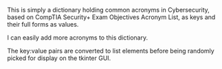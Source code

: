 This is simply a dictionary holding common acronyms in Cybersecurity, based on CompTIA Security+ Exam Objectives Acronym List, as keys and their full forms as values.

I can easily add more acronyms to this dictionary.

The key:value pairs are converted to list elements before being randomly picked for display on the tkinter GUI.
